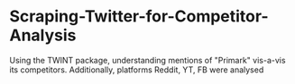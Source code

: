 # Scraping-Twitter-for-Competitor-Analysis
Using the TWINT package, understanding mentions of "Primark" vis-a-vis its competitors.
Additionally, platforms Reddit, YT, FB were analysed
